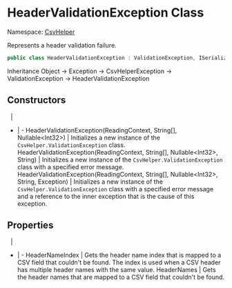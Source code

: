 # HeaderValidationException Class

Namespace: [CsvHelper](/api/CsvHelper)

Represents a header validation failure.

```cs
public class HeaderValidationException : ValidationException, ISerializable
```

Inheritance Object -> Exception -> CsvHelperException -> ValidationException -> HeaderValidationException

## Constructors
&nbsp; | &nbsp;
- | -
HeaderValidationException(ReadingContext, String[], Nullable&lt;Int32&gt;) | Initializes a new instance of the ``CsvHelper.ValidationException`` class.
HeaderValidationException(ReadingContext, String[], Nullable&lt;Int32&gt;, String) | Initializes a new instance of the ``CsvHelper.ValidationException`` class with a specified error message.
HeaderValidationException(ReadingContext, String[], Nullable&lt;Int32&gt;, String, Exception) | Initializes a new instance of the ``CsvHelper.ValidationException`` class with a specified error message and a reference to the inner exception that is the cause of this exception.

## Properties
&nbsp; | &nbsp;
- | -
HeaderNameIndex | Gets the header name index that is mapped to a CSV field that couldn't be found. The index is used when a CSV header has multiple header names with the same value.
HeaderNames | Gets the header names that are mapped to a CSV field that couldn't be found.
